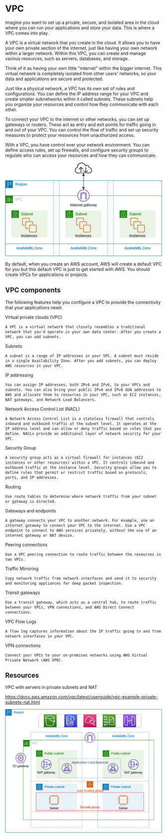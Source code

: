 # VPC

Imagine you want to set up a private, secure, and isolated area in the cloud where you can run your applications and store your data. This is where a VPC comes into play.

A VPC is a virtual network that you create in the cloud. It allows you to have your own private section of the internet, just like having your own network within a larger network. Within this VPC, you can create and manage various resources, such as servers, databases, and storage.

Think of it as having your own little "internet" within the bigger internet. This virtual network is completely isolated from other users' networks, so your data and applications are secure and protected.

Just like a physical network, a VPC has its own set of rules and configurations. You can define the IP address range for your VPC and create smaller subnetworks within it called subnets. These subnets help you organize your resources and control how they communicate with each other.

To connect your VPC to the internet or other networks, you can set up gateways or routers. These act as entry and exit points for traffic going in and out of your VPC. You can control the flow of traffic and set up security measures to protect your resources from unauthorized access.

With a VPC, you have control over your network environment. You can define access rules, set up firewalls, and configure security groups to regulate who can access your resources and how they can communicate.

![image](./images/image-1.png)

By default, when you create an AWS account, AWS will create a default VPC for you but this default VPC is just to get started with AWS. You should create VPCs for applications or projects.

## VPC components

The following features help you configure a VPC to provide the connectivity that your applications need:

Virtual private clouds (VPC)

    A VPC is a virtual network that closely resembles a traditional network that you'd operate in your own data center. After you create a VPC, you can add subnets.

Subnets

    A subnet is a range of IP addresses in your VPC. A subnet must reside in a single Availability Zone. After you add subnets, you can deploy AWS resources in your VPC.

IP addressing

    You can assign IP addresses, both IPv4 and IPv6, to your VPCs and subnets. You can also bring your public IPv4 and IPv6 GUA addresses to AWS and allocate them to resources in your VPC, such as EC2 instances, NAT gateways, and Network Load Balancers.

Network Access Control List (NACL)

    A Network Access Control List is a stateless firewall that controls inbound and outbound traffic at the subnet level. It operates at the IP address level and can allow or deny traffic based on rules that you define. NACLs provide an additional layer of network security for your VPC.

Security Group

    A security group acts as a virtual firewall for instances (EC2 instances or other resources) within a VPC. It controls inbound and outbound traffic at the instance level. Security groups allow you to define rules that permit or restrict traffic based on protocols, ports, and IP addresses.

Routing

    Use route tables to determine where network traffic from your subnet or gateway is directed.

Gateways and endpoints

    A gateway connects your VPC to another network. For example, use an internet gateway to connect your VPC to the internet. Use a VPC endpoint to connect to AWS services privately, without the use of an internet gateway or NAT device.

Peering connections

    Use a VPC peering connection to route traffic between the resources in two VPCs.

Traffic Mirroring

    Copy network traffic from network interfaces and send it to security and monitoring appliances for deep packet inspection.

Transit gateways

    Use a transit gateway, which acts as a central hub, to route traffic between your VPCs, VPN connections, and AWS Direct Connect connections.

VPC Flow Logs

    A flow log captures information about the IP traffic going to and from network interfaces in your VPC.

VPN connections

    Connect your VPCs to your on-premises networks using AWS Virtual Private Network (AWS VPN).

## Resources

VPC with servers in private subnets and NAT

https://docs.aws.amazon.com/vpc/latest/userguide/vpc-example-private-subnets-nat.html

![image](./images/image.png)
